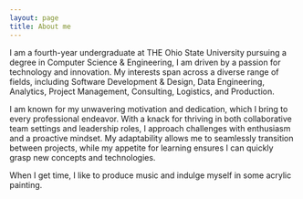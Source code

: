 ```yaml
---
layout: page
title: About me
---
```


I am a fourth-year undergraduate at THE Ohio State University pursuing a degree in Computer Science & Engineering, I am driven by a passion for technology and innovation. My interests span across a diverse range of fields, including Software Development & Design, Data Engineering, Analytics, Project Management, Consulting, Logistics, and Production.

I am known for my unwavering motivation and dedication, which I bring to every professional endeavor. With a knack for thriving in both collaborative team settings and leadership roles, I approach challenges with enthusiasm and a proactive mindset. My adaptability allows me to seamlessly transition between projects, while my appetite for learning ensures I can quickly grasp new concepts and technologies.

When I get time, I like to produce music and indulge myself in some acrylic painting.


